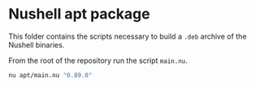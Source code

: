 # Nushell apt package

This folder contains the scripts necessary to build a `.deb` archive of the Nushell binaries.

From the root of the repository run the script `main.nu`.

```sh
nu apt/main.nu "0.89.0"
```
